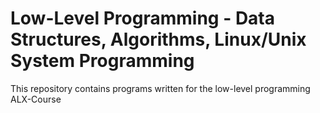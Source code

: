 # Low-Level Programming - Data Structures, Algorithms, Linux/Unix System Programming

This repository contains programs written for the low-level programming ALX-Course 
